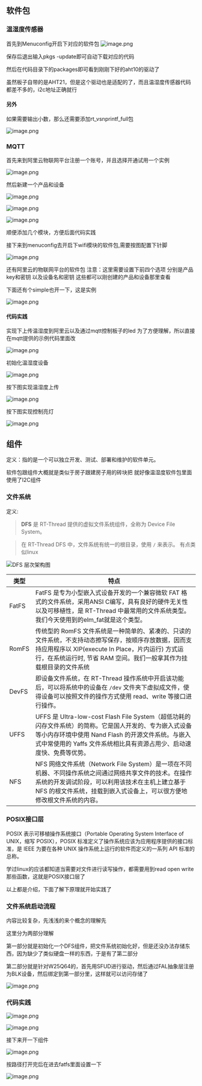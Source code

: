 ## 软件包
### 温湿度传感器

首先到Menuconfig开启下对应的软件包
![image.png](https://gitee.com/alicization/2024-rsoc-rtthread/raw/master/imgs/202407300009967.png)

保存后退出输入pkgs -update即可自动下载对应的代码

然后在代码目录下的packages即可看到刚刚下好的aht10的驱动了

虽然板子自带的是AHT21，但是这个驱动也是适配的了，而且温湿度传感器代码都差不多的，i2c地址正确就行

#### 另外

如果需要输出小数，那么还需要添加rt_vsnprintf_full包

![image.png](https://gitee.com/alicization/2024-rsoc-rtthread/raw/master/imgs/202407300027894.png)

### MQTT

首先来到阿里云物联网平台注册一个账号，并且选择开通试用一个实例

![image.png](https://gitee.com/alicization/2024-rsoc-rtthread/raw/master/imgs/202407300034536.png)

然后新建一个产品和设备

![image.png](https://gitee.com/alicization/2024-rsoc-rtthread/raw/master/imgs/202407300043147.png)


![image.png](https://gitee.com/alicization/2024-rsoc-rtthread/raw/master/imgs/202407300047004.png)

![image.png](https://gitee.com/alicization/2024-rsoc-rtthread/raw/master/imgs/202407300856900.png)

顺便添加几个模块，方便后面代码实践

接下来到menuconfig去开启下wifi模块的软件包,需要按图配置下针脚

![image.png](https://gitee.com/alicization/2024-rsoc-rtthread/raw/master/imgs/202407300049659.png)

还有阿里云的物联网平台的软件包
注意：这里需要设置下前四个选项
分别是产品key和密钥
以及设备名和密钥
这些都可以刚创建的产品和设备那里查看

下面还有个simple也开一下，这是实例

![image.png](https://gitee.com/alicization/2024-rsoc-rtthread/raw/master/imgs/202407300050276.png)

#### 代码实践

实现下上传温湿度到阿里云以及通过mqtt控制板子的led
为了方便理解，所以直接在mqtt提供的示例代码里面改

![image.png](https://gitee.com/alicization/2024-rsoc-rtthread/raw/master/imgs/202407302002766.png)

初始化温湿度设备

![image.png](https://gitee.com/alicization/2024-rsoc-rtthread/raw/master/imgs/202407302002359.png)

按下图实现温湿度上传

![image.png](https://gitee.com/alicization/2024-rsoc-rtthread/raw/master/imgs/202407302003705.png)


按下图实现控制亮灯

![image.png](https://gitee.com/alicization/2024-rsoc-rtthread/raw/master/imgs/202407302004786.png)

## 组件

定义：指的是一个可以独立开发、测试、部署和维护的软件单元。

软件包跟组件大概就是类似于房子跟建房子用的砖块把
就好像温湿度软件包里面使用了I2C组件

### 文件系统

定义:
>**DFS** 是 RT-Thread 提供的虚拟文件系统组件，全称为 Device File System。

>在 RT-Thread DFS 中，文件系统有统一的根目录，使用 `/` 来表示。
>有点类似linux

![DFS 层次架构图](https://www.rt-thread.org/document/site/rt-thread-version/rt-thread-standard/programming-manual/filesystem/figures/fs-layer.png)


| 类型    | 特点                                                                                                                                             |
| ----- | ---------------------------------------------------------------------------------------------------------------------------------------------- |
| FatFS | FatFS 是专为小型嵌入式设备开发的一个兼容微软 FAT 格式的文件系统，采用ANSI C编写，具有良好的硬件无关性以及可移植性，是 RT-Thread 中最常用的文件系统类型。我们今天使用到的elm_fat就是这个类型。                               |
| RomFS | 传统型的 RomFS 文件系统是一种简单的、紧凑的、只读的文件系统，不支持动态擦写保存，按顺序存放数据，因而支持应用程序以 XIP(execute In Place，片内运行) 方式运行，在系统运行时, 节省 RAM 空间。我们一般拿其作为挂载根目录的文件系统             |
| DevFS | 即设备文件系统，在 RT-Thread 操作系统中开启该功能后，可以将系统中的设备在 `/dev` 文件夹下虚拟成文件，使得设备可以按照文件的操作方式使用 read、write 等接口进行操作。                                              |
| UFFS  | UFFS 是 Ultra-low-cost Flash File System（超低功耗的闪存文件系统）的简称。它是国人开发的、专为嵌入式设备等小内存环境中使用 Nand Flash 的开源文件系统。与嵌入式中常使用的 Yaffs 文件系统相比具有资源占用少、启动速度快、免费等优势。 |
| NFS   | NFS 网络文件系统（Network File System）是一项在不同机器、不同操作系统之间通过网络共享文件的技术。在操作系统的开发调试阶段，可以利用该技术在主机上建立基于 NFS 的根文件系统，挂载到嵌入式设备上，可以很方便地修改根文件系统的内容。                |

### POSIX接口层

POSIX 表示可移植操作系统接口（Portable Operating System Interface of UNIX，缩写 POSIX），POSIX 标准定义了操作系统应该为应用程序提供的接口标准，是 IEEE 为要在各种 UNIX 操作系统上运行的软件而定义的一系列 API 标准的总称。

学过linux的应该都知道当需要对文件进行读写操作，都需要用到read open write那些函数，这就是POSIX接口层了

以上都是介绍，下面了解下原理就开始实践了

### 文件系统启动流程

内容比较复杂，先浅浅的来个概念的理解先

这里分为两部分理解

第一部分就是初始化一个DFS组件，把文件系统初始化好，但是还没办法存储东西，因为缺少了类似硬盘一样的东西，于是有了第二部分

第二部分就是针对W25Q64的，首先用SFUD进行驱动，然后通过FAL抽象层注册为BLK设备，然后绑定到第一部分里，这样就可以访问存储了

![image.png](https://gitee.com/alicization/2024-rsoc-rtthread/raw/master/imgs/202407302048989.png)


### 代码实践

![image.png](https://gitee.com/alicization/2024-rsoc-rtthread/raw/master/imgs/202407302042248.png)

![image.png](https://gitee.com/alicization/2024-rsoc-rtthread/raw/master/imgs/202407302043387.png)

接下来开一下组件

![image.png](https://gitee.com/alicization/2024-rsoc-rtthread/raw/master/imgs/202407302044978.png)

按路径打开完后在进去fatfs里面设置一下

![image.png](https://gitee.com/alicization/2024-rsoc-rtthread/raw/master/imgs/202407302045897.png)







